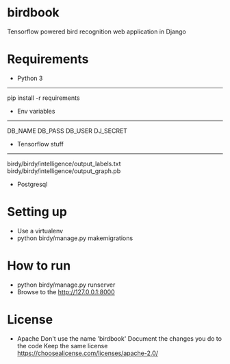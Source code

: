 # birdbook
Tensorflow powered bird recognition web application in Django

# Requirements

- Python 3
--------------------
pip install -r requirements

- Env variables
--------------------
DB_NAME
DB_PASS
DB_USER
DJ_SECRET

- Tensorflow stuff
----------------------
birdy/birdy/intelligence/output_labels.txt
birdy/birdy/intelligence/output_graph.pb

- Postgresql

# Setting up

- Use a virtualenv
- python birdy/manage.py makemigrations

# How to run

- python birdy/manage.py runserver
- Browse to the http://127.0.0.1:8000

# License

- Apache
    Don't use the name 'birdbook'
    Document the changes you do to the code
    Keep the same license
    https://choosealicense.com/licenses/apache-2.0/